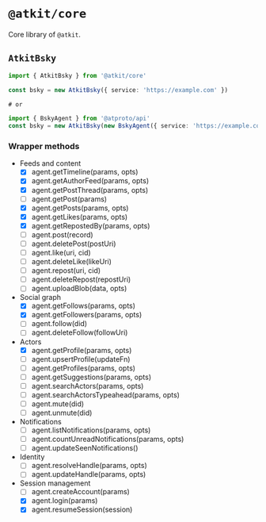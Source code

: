 # `@atkit/core`

Core library of `@atkit`.

## `AtkitBsky`

```ts
import { AtkitBsky } from '@atkit/core'

const bsky = new AtkitBsky({ service: 'https://example.com' })

# or

import { BskyAgent } from '@atproto/api'
const bsky = new AtkitBsky(new BskyAgent({ service: 'https://example.com' }))
```

### Wrapper methods

- Feeds and content
  - [x] agent.getTimeline(params, opts)
  - [x] agent.getAuthorFeed(params, opts)
  - [x] agent.getPostThread(params, opts)
  - [ ] agent.getPost(params)
  - [x] agent.getPosts(params, opts)
  - [x] agent.getLikes(params, opts)
  - [x] agent.getRepostedBy(params, opts)
  - [ ] agent.post(record)
  - [ ] agent.deletePost(postUri)
  - [ ] agent.like(uri, cid)
  - [ ] agent.deleteLike(likeUri)
  - [ ] agent.repost(uri, cid)
  - [ ] agent.deleteRepost(repostUri)
  - [ ] agent.uploadBlob(data, opts)
- Social graph
  - [x] agent.getFollows(params, opts)
  - [x] agent.getFollowers(params, opts)
  - [ ] agent.follow(did)
  - [ ] agent.deleteFollow(followUri)
- Actors
  - [x] agent.getProfile(params, opts)
  - [ ] agent.upsertProfile(updateFn)
  - [ ] agent.getProfiles(params, opts)
  - [ ] agent.getSuggestions(params, opts)
  - [ ] agent.searchActors(params, opts)
  - [ ] agent.searchActorsTypeahead(params, opts)
  - [ ] agent.mute(did)
  - [ ] agent.unmute(did)
- Notifications
  - [ ] agent.listNotifications(params, opts)
  - [ ] agent.countUnreadNotifications(params, opts)
  - [ ] agent.updateSeenNotifications()
- Identity
  - [ ] agent.resolveHandle(params, opts)
  - [ ] agent.updateHandle(params, opts)
- Session management
  - [ ] agent.createAccount(params)
  - [x] agent.login(params)
  - [x] agent.resumeSession(session)
